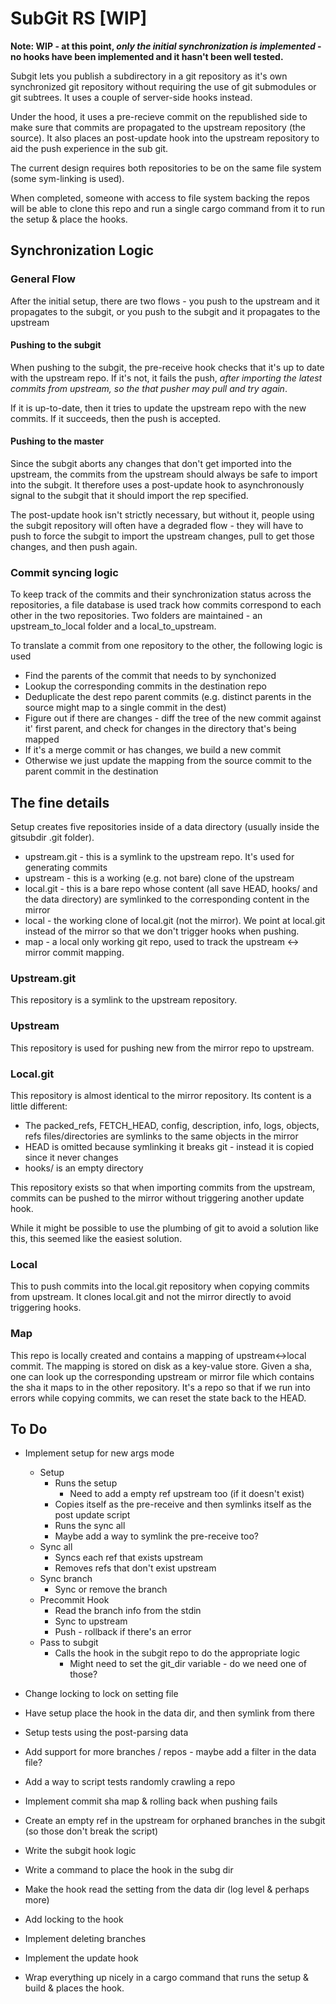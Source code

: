 # SubGit RS [WIP]

**Note: WIP - at this point, *only the initial synchronization is implemented* - no hooks have been implemented and it hasn't been well tested.**

Subgit lets you publish a subdirectory in a git repository as it's own synchronized git repository
without requiring the use of git submodules or git subtrees. It uses a couple of server-side hooks instead.

Under the hood, it uses a pre-recieve commit on the republished side
 to make sure that commits are propagated to the upstream repository (the source). 
It also places an post-update hook into the upstream repository to aid the push experience in the sub git.

The current design requires both repositories to be on the same file system (some sym-linking is used).

When completed, someone with access to file system backing the repos will be able to clone this repo and run a single cargo command from it to run the setup & place the hooks.

## Synchronization Logic

### General Flow

After the initial setup, there are two flows - 
you push to the upstream and it propagates to the subgit, 
or you push to the subgit and it propagates to the upstream

#### Pushing to the subgit

When pushing to the subgit, the pre-receive hook checks that it's up to date with the upstream repo.
If it's not, it fails the push, *after importing the latest commits from upstream, so the that pusher may pull and try again*.

If it is up-to-date, then it tries to update the upstream repo with the new commits.
If it succeeds, then the push is accepted.

#### Pushing to the master

Since the subgit aborts any changes that don't get imported into the upstream, the commits from the upstream should 
always be safe to import into the subgit. It therefore uses a post-update hook to asynchronously signal to the subgit
that it should import the rep specified. 

The post-update hook isn't strictly necessary, but without it, people using the 
subgit repository will often have a degraded flow - 
they will have to push to force the subgit to import the upstream changes, pull to get those changes, and then push again.

### Commit syncing logic

To keep track of the commits and their synchronization status across the repositories, a file database is used track how
commits correspond to each other in the two repositories. Two folders are maintained - an upstream_to_local folder and a
local_to_upstream. 

To translate a commit from one repository to the other, the following logic is used
 * Find the parents of the commit that needs to by synchonized
 * Lookup the corresponding commits in the destination repo
 * Deduplicate the dest repo parent commits (e.g. distinct parents in the source might map to a single commit in the dest)
 * Figure out if there are changes - diff the tree of the new commit against it' first parent, and check for changes in the directory that's being mapped
 * If it's a merge commit or has changes, we build a new commit
 * Otherwise we just update the mapping from the source commit to the parent commit in the destination
 
 
 ## The fine details
 
 Setup creates five repositories inside of a data directory (usually inside the gitsubdir .git folder).
  * upstream.git - this is a symlink to the upstream repo. It's used for generating commits
  * upstream - this is a working (e.g. not bare) clone of the upstream
  * local.git - this is a bare repo whose content (all save HEAD, hooks/ and the data directory) are symlinked to the corresponding content in the mirror
  * local - the working clone of local.git (not the mirror). 
  We point at local.git instead of the mirror so that we don't trigger hooks when pushing.
  * map - a local only working git repo, used to track the upstream <-> mirror commit mapping.
 
 ### Upstream.git
 
 This repository is a symlink to the upstream repository.
 
 ### Upstream
 
 This repository is used for pushing new from the mirror repo to upstream. 
 
 ### Local.git
 
 This repository is almost identical to the mirror repository. Its content is a little different:
  * The packed_refs, FETCH_HEAD, config, description, info, logs, objects, refs files/directories are symlinks to the same objects in the mirror
  * HEAD is omitted because symlinking it breaks git - instead it is copied since it never changes
  * hooks/ is an empty directory
 
 This repository exists so that when importing commits from the upstream, 
 commits can be pushed to the mirror without triggering another update hook.
 
 While it might be possible to use the plumbing of git to avoid a solution like this, 
 this seemed like the easiest solution.
 
 ### Local
 
 This to push commits into the local.git repository when copying commits from upstream. 
 It clones local.git and not the mirror directly to avoid triggering hooks.
 
 ### Map
 
 This repo is locally created and contains a mapping of upstream<->local commit.
 The mapping is stored on disk as a key-value store. 
 Given a sha, one can look up the corresponding upstream or mirror file which contains the sha it maps to in the other repository.
 It's a repo so that if we run into errors while copying commits, we can reset the state back to the HEAD.
 
 ## To Do
 * Implement setup for new args mode
    * Setup
        * Runs the setup
            * Need to add a empty ref upstream too (if it doesn't exist)
        * Copies itself as the pre-receive and then symlinks itself as the post update script
        * Runs the sync all
        * Maybe add a way to symlink the pre-receive too?
    * Sync all
        * Syncs each ref that exists upstream
        * Removes refs that don't exist upstream
    * Sync branch
        * Sync or remove the branch
    * Precommit Hook
        * Read the branch info from the stdin
        * Sync to upstream
        * Push - rollback if there's an error
    * Pass to subgit
        * Calls the hook in the subgit repo to do the appropriate logic
            * Might need to set the git_dir variable - do we need one of those?
            
 * Change locking to lock on setting file
 * Have setup place the hook in the data dir, and then symlink from there
    
 * Setup tests using the post-parsing data
 
 * Add support for more branches / repos - maybe add a filter in the data file?
 * Add a way to script tests randomly crawling a repo
 
 * Implement commit sha map & rolling back when pushing fails
 * Create an empty ref in the upstream for orphaned branches in the subgit (so those don't break the script)
 * Write the subgit hook logic
 * Write a command to place the hook in the subg dir
 * Make the hook read the setting from the data dir (log level & perhaps more)
 * Add locking to the hook
 * Implement deleting branches
 * Implement the update hook
 * Wrap everything up nicely in a cargo command that runs the setup & build & places the hook.
  